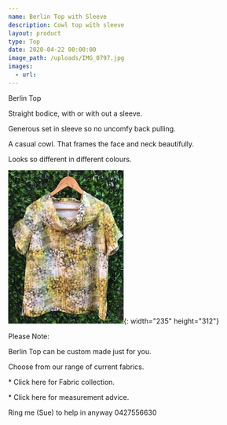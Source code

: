 ```yaml
---
name: Berlin Top with Sleeve
description: Cowl top with sleeve
layout: product
type: Top
date: 2020-04-22 00:00:00
image_path: /uploads/IMG_0797.jpg
images:
  - url:
---
```


Berlin Top

Straight bodice, with or with out a sleeve.

Generous set in sleeve so no uncomfy back pulling.

A casual cowl. That frames the face and neck beautifully.

Looks so different in different colours.

![](/uploads/img-0794.jpg){: width="235" height="312"}

Please Note:

Berlin Top can be custom made just for you.

Choose from our range of current fabrics.

\* Click here for Fabric collection.

\* Click here for measurement advice.

Ring me (Sue) to help in anyway 0427556630
